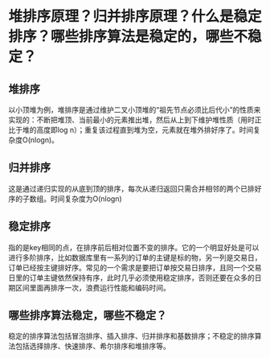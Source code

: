 # 堆排序原理？归并排序原理？什么是稳定排序？哪些排序算法是稳定的，哪些不稳定？

## 堆排序
以小顶堆为例，堆排序是通过维护二叉小顶堆的“祖先节点必须比后代小”的性质来实现的：不断把堆顶、当前最小的元素推出堆，然后从上到下维护堆性质（用时正比于堆的高度即log n）；重复该过程直到堆为空，元素就在堆外排好序了。时间复杂度O(nlogn)。

## 归并排序
这是通过递归实现的从底到顶的排序，每次从递归返回只需合并相邻的两个已排好序的子数组。时间复杂度为O(nlogn)

## 稳定排序
指的是key相同的点，在排序前后相对位置不变的排序。它的一个明显好处是可以进行多阶排序，比如数据库里有一系列的订单的主键是标的物，另一列是交易日，订单已经按主键排好序。常见的一个需求是要把订单按交易日排序，且同一个交易日里的订单主键依然保持有序，此时几乎必须使用稳定排序，否则还要在众多的日期区间里面再排序一次，浪费运行性能和编码时间。

## 哪些排序算法稳定，哪些不稳定？
稳定的排序算法包括冒泡排序、插入排序、归并排序和基数排序；不稳定的排序算法包括选择排序、快速排序、希尔排序和堆排序等。
